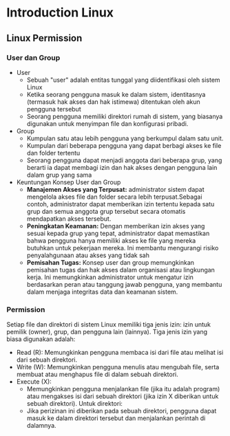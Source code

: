 # Introduction Linux
## Linux Permission
### User dan Group
* User
  - Sebuah "user" adalah entitas tunggal yang diidentifikasi oleh sistem Linux
  - Ketika seorang pengguna masuk ke dalam sistem, identitasnya (termasuk hak akses dan hak istimewa) ditentukan oleh akun pengguna tersebut
  - Seorang pengguna memiliki direktori rumah di sistem, yang biasanya digunakan untuk menyimpan file dan konfigurasi pribadi.
* Group
  - Kumpulan satu atau lebih pengguna yang berkumpul dalam satu unit.
  - Kumpulan dari beberapa pengguna yang dapat berbagi akses ke file dan folder tertentu
  - Seorang pengguna dapat menjadi anggota dari beberapa grup, yang berarti ia dapat membagi izin dan hak akses dengan pengguna lain dalam grup yang sama
* Keuntungan Konsep User dan Group
  - **Manajemen Akses yang Terpusat:** administrator sistem dapat mengelola akses file dan folder secara lebih terpusat.Sebagai contoh, administrator dapat memberikan izin tertentu kepada satu grup dan semua anggota grup tersebut secara otomatis mendapatkan akses tersebut.
  - **Peningkatan Keamanan:** Dengan memberikan izin akses yang sesuai kepada grup yang tepat, administrator dapat memastikan bahwa pengguna hanya memiliki akses ke file yang mereka butuhkan untuk pekerjaan mereka. Ini membantu mengurangi risiko penyalahgunaan atau akses yang tidak sah
  - **Pemisahan Tugas:** Konsep user dan group memungkinkan pemisahan tugas dan hak akses dalam organisasi atau lingkungan kerja. Ini memungkinkan administrator untuk mengatur izin berdasarkan peran atau tanggung jawab pengguna, yang membantu dalam menjaga integritas data dan keamanan sistem.

### Permission
Setiap file dan direktori di sistem Linux memiliki tiga jenis izin: izin untuk pemilik (owner), grup, dan pengguna lain (lainnya).
Tiga jenis izin yang biasa digunakan adalah:
* Read (R): Memungkinkan pengguna membaca isi dari file atau melihat isi dari sebuah direktori.
* Write (W): Memungkinkan pengguna menulis atau mengubah file, serta membuat atau menghapus file di dalam sebuah direktori.
* Execute (X):
  - Memungkinkan pengguna menjalankan file (jika itu adalah program) atau mengakses isi dari sebuah direktori (jika izin X diberikan untuk sebuah direktori). Untuk direktori:
  - Jika perizinan ini diberikan pada sebuah direktori, pengguna dapat masuk ke dalam direktori tersebut dan menjalankan perintah di dalamnya.

